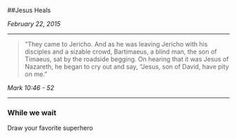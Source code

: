 ##Jesus Heals

_February 22, 2015_

--- 

> “They came to Jericho. And as he was leaving Jericho with his disciples and a sizable crowd, Bartimaeus, a blind man, the son of Timaeus, sat by the roadside begging. On hearing that it was Jesus of Nazareth, he began to cry out and say, “Jesus, son of David, have pity on me.”

_Mark 10:46 - 52_

--- 

### While we wait  

Draw your favorite superhero
